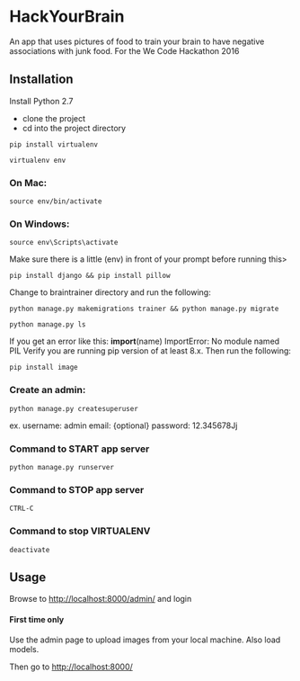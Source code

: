 # HackYourBrain
An app that uses pictures of food to train your brain to have negative associations with junk food. 
For the We Code Hackathon 2016

## Installation
Install Python 2.7
* clone the project
* cd into the project directory

```
pip install virtualenv
```
```
virtualenv env
```
### On Mac:
```
source env/bin/activate
```
### On Windows:
```
source env\Scripts\activate 
```

Make sure there is a little (env) in front of your prompt before running this> 
```
pip install django && pip install pillow
```

Change to braintrainer directory and run the following: 

```
python manage.py makemigrations trainer && python manage.py migrate
```

```
python manage.py ls
```

If you get an error like this:
    __import__(name)
ImportError: No module named PIL
Verify  you are running pip version of at least 8.x. Then  run the following:

```
pip install image
```

### Create an admin:
```
python manage.py createsuperuser
```
ex.
username: admin
email: {optional}
password: 12.345678Jj

### Command to START app server
```
python manage.py runserver
```

### Command to STOP app server
```
CTRL-C
```

### Command to stop VIRTUALENV
```
deactivate
```



## Usage 
Browse to [http://localhost:8000/admin/](http://localhost:8000/admin/) and login 

#### First time only
Use the admin page to upload images from your local machine. Also load models.

Then go to [http://localhost:8000/](http://localhost:8000/)
